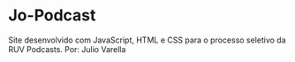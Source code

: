 # Jo-Podcast
Site desenvolvido com JavaScript, HTML e CSS para o processo seletivo da RUV Podcasts.
Por: Julio Varella
